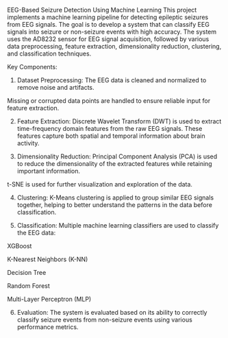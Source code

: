 EEG-Based Seizure Detection Using Machine Learning
This project implements a machine learning pipeline for detecting epileptic seizures from EEG signals. The goal is to develop a system that can classify EEG signals into seizure or non-seizure events with high accuracy. The system uses the AD8232 sensor for EEG signal acquisition, followed by various data preprocessing, feature extraction, dimensionality reduction, clustering, and classification techniques.

Key Components:
1. Dataset Preprocessing:
The EEG data is cleaned and normalized to remove noise and artifacts.

Missing or corrupted data points are handled to ensure reliable input for feature extraction.

2. Feature Extraction:
Discrete Wavelet Transform (DWT) is used to extract time-frequency domain features from the raw EEG signals. These features capture both spatial and temporal information about brain activity.

3. Dimensionality Reduction:
Principal Component Analysis (PCA) is used to reduce the dimensionality of the extracted features while retaining important information.

t-SNE is used for further visualization and exploration of the data.

4. Clustering:
K-Means clustering is applied to group similar EEG signals together, helping to better understand the patterns in the data before classification.

5. Classification:
Multiple machine learning classifiers are used to classify the EEG data:

XGBoost

K-Nearest Neighbors (K-NN)

Decision Tree

Random Forest

Multi-Layer Perceptron (MLP)

6. Evaluation:
The system is evaluated based on its ability to correctly classify seizure events from non-seizure events using various performance metrics.
